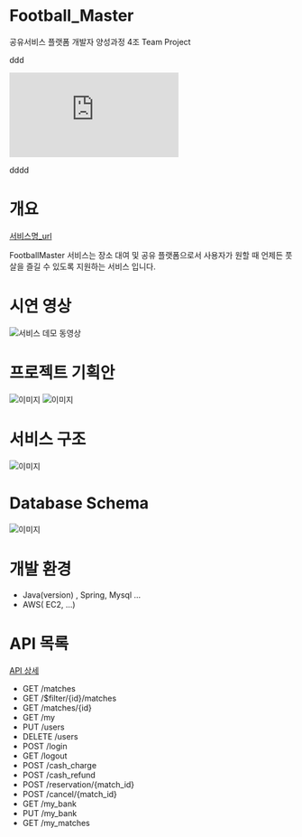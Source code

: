 # Football_Master
공유서비스 플랫폼 개발자 양성과정 4조 Team Project

ddd

<embed src="https://www.miricanvas.com/p/1ga38d" type="application/pdf" />

dddd

# 개요

[서비스명_url](https://www.naver.com/)

FootballMaster 서비스는 장소 대여 및 공유 플랫폼으로서 
사용자가 원할 때 언제든 풋살을 즐길 수 있도록 지원하는 서비스 입니다.

# 시연 영상

![서비스 데모 동영상 ](http://assets.uxbooth.com/uploads/2018/08/Column-Center-1.gif)

# 프로젝트 기획안

![이미지](https://i2.wp.com/d1dlalugb0z2hd.cloudfront.net/handbooks/agile-handbook/wireframe/01-youtube-wireframe-example.png?resize=800%2C528&ssl=1)
![이미지](https://i1.wp.com/d1dlalugb0z2hd.cloudfront.net/handbooks/agile-handbook/wireframe/02-newspaper-site-wireframe-example.png?resize=800%2C601&ssl=1)

# 서비스 구조

![이미지](https://technet.tmaxsoft.com/upload/download/online/jeus/pver-20171211-000001/web-service/resources/image003.png)

# Database Schema

![이미지](https://forum.level1techs.com/uploads/default/original/3X/6/c/6c32dba4a64ebb410ae24e0e0446302b0b82f188.png)

# 개발 환경

- Java(version) , Spring, Mysql ...
- AWS( EC2, ...)


# API 목록

[API 상세](https://github.com/TreeGeorge/Football_master/blob/master/api.md)
- GET /matches
- GET /$filter/{id}/matches
- GET /matches/{id}
- GET /my
- PUT /users
- DELETE /users
- POST /login
- GET /logout
- POST /cash_charge
- POST /cash_refund
- POST /reservation/{match_id}
- POST /cancel/{match_id}
- GET /my_bank
- PUT /my_bank
- GET /my_matches

